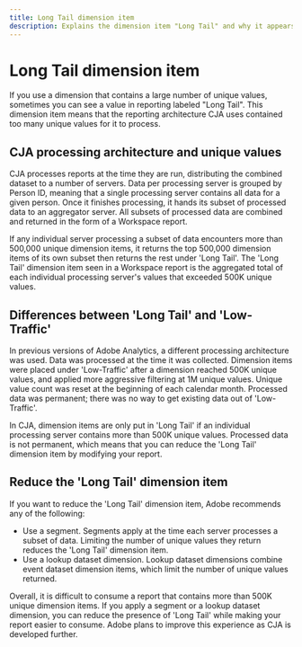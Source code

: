 ```yaml
---
title: Long Tail dimension item
description: Explains the dimension item "Long Tail" and why it appears in reporting.
---
```


# Long Tail dimension item

If you use a dimension that contains a large number of unique values, sometimes you can see a value in reporting labeled "Long Tail". This dimension item means that the reporting architecture CJA uses contained too many unique values for it to process.

## CJA processing architecture and unique values

CJA processes reports at the time they are run, distributing the combined dataset to a number of servers. Data per processing server is grouped by Person ID, meaning that a single processing server contains all data for a given person. Once it finishes processing, it hands its subset of processed data to an aggregator server. All subsets of processed data are combined and returned in the form of a Workspace report.

If any individual server processing a subset of data encounters more than 500,000 unique dimension items, it returns the top 500,000 dimension items of its own subset then returns the rest under 'Long Tail'. The 'Long Tail' dimension item seen in a Workspace report is the aggregated total of each individual processing server's values that exceeded 500K unique values.

## Differences between 'Long Tail' and 'Low-Traffic'

In previous versions of Adobe Analytics, a different processing architecture was used. Data was processed at the time it was collected. Dimension items were placed under 'Low-Traffic' after a dimension reached 500K unique values, and applied more aggressive filtering at 1M unique values. Unique value count was reset at the beginning of each calendar month. Processed data was permanent; there was no way to get existing data out of 'Low-Traffic'.

In CJA, dimension items are only put in 'Long Tail' if an individual processing server contains more than 500K unique values. Processed data is not permanent, which means that you can reduce the 'Long Tail' dimension item by modifying your report.

## Reduce the 'Long Tail' dimension item

If you want to reduce the 'Long Tail' dimension item, Adobe recommends any of the following:

* Use a segment. Segments apply at the time each server processes a subset of data. Limiting the number of unique values they return reduces the 'Long Tail' dimension item.
* Use a lookup dataset dimension. Lookup dataset dimensions combine event dataset dimension items, which limit the number of unique values returned.

Overall, it is difficult to consume a report that contains more than 500K unique dimension items. If you apply a segment or a lookup dataset dimension, you can reduce the presence of 'Long Tail' while making your report easier to consume. Adobe plans to improve this experience as CJA is developed further.
